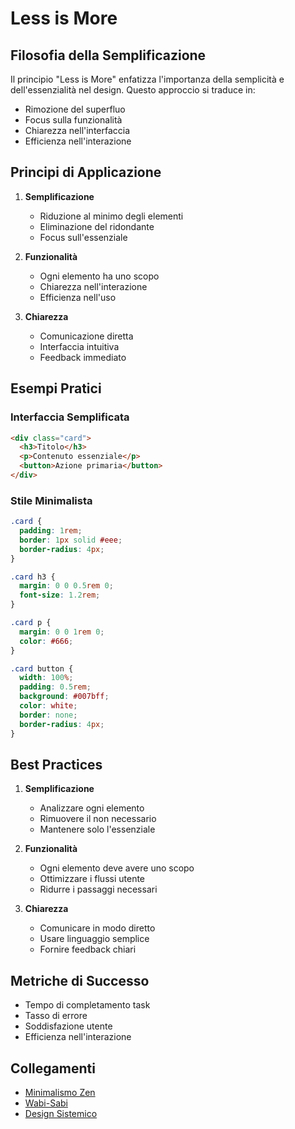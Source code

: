 # Less is More

## Filosofia della Semplificazione

Il principio "Less is More" enfatizza l'importanza della semplicità e dell'essenzialità nel design. Questo approccio si traduce in:

- Rimozione del superfluo
- Focus sulla funzionalità
- Chiarezza nell'interfaccia
- Efficienza nell'interazione

## Principi di Applicazione

1. **Semplificazione**
   - Riduzione al minimo degli elementi
   - Eliminazione del ridondante
   - Focus sull'essenziale

2. **Funzionalità**
   - Ogni elemento ha uno scopo
   - Chiarezza nell'interazione
   - Efficienza nell'uso

3. **Chiarezza**
   - Comunicazione diretta
   - Interfaccia intuitiva
   - Feedback immediato

## Esempi Pratici

### Interfaccia Semplificata
```html
<div class="card">
  <h3>Titolo</h3>
  <p>Contenuto essenziale</p>
  <button>Azione primaria</button>
</div>
```

### Stile Minimalista
```css
.card {
  padding: 1rem;
  border: 1px solid #eee;
  border-radius: 4px;
}

.card h3 {
  margin: 0 0 0.5rem 0;
  font-size: 1.2rem;
}

.card p {
  margin: 0 0 1rem 0;
  color: #666;
}

.card button {
  width: 100%;
  padding: 0.5rem;
  background: #007bff;
  color: white;
  border: none;
  border-radius: 4px;
}
```

## Best Practices

1. **Semplificazione**
   - Analizzare ogni elemento
   - Rimuovere il non necessario
   - Mantenere solo l'essenziale

2. **Funzionalità**
   - Ogni elemento deve avere uno scopo
   - Ottimizzare i flussi utente
   - Ridurre i passaggi necessari

3. **Chiarezza**
   - Comunicare in modo diretto
   - Usare linguaggio semplice
   - Fornire feedback chiari

## Metriche di Successo

- Tempo di completamento task
- Tasso di errore
- Soddisfazione utente
- Efficienza nell'interazione

## Collegamenti

- [Minimalismo Zen](minimalism.md)
- [Wabi-Sabi](wabi_sabi.md)
- [Design Sistemico](systemic_design.md) 
